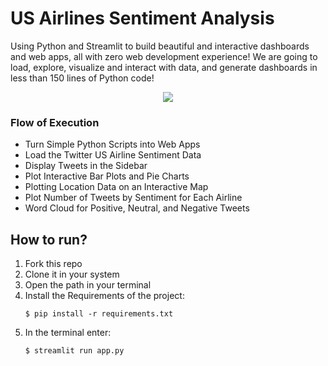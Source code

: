 # US Airlines Sentiment Analysis
Using Python and Streamlit to build beautiful and interactive dashboards and web apps, all with zero web development experience! We are going to load, explore, visualize and interact with data, and generate dashboards in less than 150 lines of Python code!
<br>
<p align='center'>
<img src='streamlit-app-2021-02-05-13-02-95.gif'>
</p>

### Flow of Execution

- Turn Simple Python Scripts into Web Apps
- Load the Twitter US Airline Sentiment Data
- Display Tweets in the Sidebar
- Plot Interactive Bar Plots and Pie Charts
- Plotting Location Data on an Interactive Map
- Plot Number of Tweets by Sentiment for Each Airline
- Word Cloud for Positive, Neutral, and Negative Tweets

## How to run?
1. Fork this repo
2. Clone it in your system
3. Open the path in your terminal
4. Install the Requirements of the project:
    ```
    $ pip install -r requirements.txt
    ```
4. In the terminal enter: 
    ```
    $ streamlit run app.py
    ```